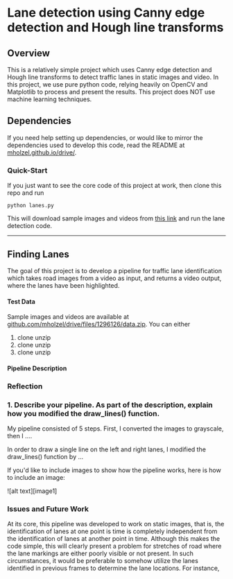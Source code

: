 # **Lane detection using Canny edge detection and Hough line transforms**

## Overview
This is a relatively simple project which uses Canny edge detection and Hough line transforms to detect traffic lanes in static images and video. In this project,
we use pure python code, relying heavily on OpenCV and Matplotlib to process and
present the results. This project does NOT use machine learning techniques.

## Dependencies
If you need help setting up dependencies, or would like to mirror the dependencies
used to develop this code, read the README at
[mholzel.github.io/drive/](https://mholzel.github.io/drive/).

### Quick-Start
If you just want to see the core code of this project at work, then clone this repo and run

    python lanes.py

This will download sample images and videos from [this link](https://github.com/mholzel/drive/files/1296126/data.zip) and run the lane detection code.

---

## Finding Lanes
The goal of this project is to develop a pipeline for traffic lane identification which takes road images from a video as input, and returns a video output, where the lanes have been highlighted.


#### Test Data
Sample images and videos are available at [github.com/mholzel/drive/files/1296126/data.zip](https://github.com/mholzel/drive/files/1296126/data.zip). You can either
1. clone unzip  
1. clone unzip  
1. clone unzip  

#### Pipeline Description


### Reflection

### 1. Describe your pipeline. As part of the description, explain how you modified the draw_lines() function.

My pipeline consisted of 5 steps. First, I converted the images to grayscale, then I ....

In order to draw a single line on the left and right lanes, I modified the draw_lines() function by ...

If you'd like to include images to show how the pipeline works, here is how to include an image:

![alt text][image1]


### Issues and Future Work
At its core, this pipeline was developed to work on static images, that is, the identification of lanes at one point is time is completely independent from the identification of lanes at another point in time. Although this makes the code simple, this will clearly present a problem for stretches of road where the lane markings are either poorly visible or not present. In such circumstances, it would be preferable to somehow utilize the lanes identified in previous frames to determine the lane locations. For instance,
